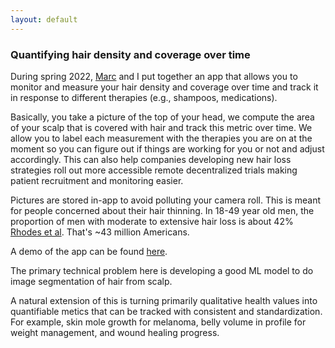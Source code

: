 ```yaml
---
layout: default
---
```


### Quantifying hair density and coverage over time

During spring 2022, [Marc](https://www.linkedin.com/in/marc-d-mello) and I put together an app that allows you to monitor and measure your hair density and coverage over time and track it in response to different therapies (e.g., shampoos, medications). 

Basically, you take a picture of the top of your head, we compute the area of your scalp that is covered with hair and track this metric over time. We allow you to label each measurement with the therapies you are on at the moment so you can figure out if things are working for you or not and adjust accordingly. This can also help companies developing new hair loss strategies roll out more accessible remote decentralized trials making patient recruitment and monitoring easier. 

Pictures are stored in-app to avoid polluting your camera roll. This is meant for people concerned about their hair thinning. In 18-49 year old men, the proportion of men with moderate to extensive hair loss is about 42% [Rhodes et al](https://pubmed.ncbi.nlm.nih.gov/9865198/). That's ~43 million Americans. 

A demo of the app can be found [here](https://www.youtube.com/watch?v=4mOnFqH24XQ). 

The primary technical problem here is developing a good ML model to do image segmentation of hair from scalp. 

A natural extension of this is turning primarily qualitative health values into quantifiable metics that can be tracked with consistent and standardization. For example, skin mole growth for melanoma, belly volume in profile for weight management, and wound healing progress.